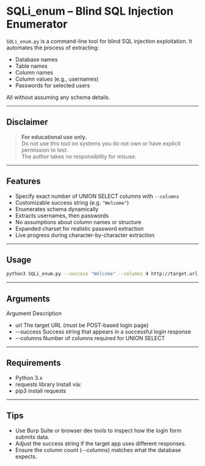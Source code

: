 # SQLi_enum – Blind SQL Injection Enumerator

`SQLi_enum.py` is a command-line tool for blind SQL injection exploitation.
It automates the process of extracting:

- Database names  
- Table names  
- Column names  
- Column values (e.g., usernames)  
- Passwords for selected users

All without assuming any schema details.

---

## Disclaimer

> **For educational use only.**  
> Do not use this tool on systems you do not own or have explicit permission to test.  
> The author takes no responsibility for misuse.

---

## Features

- Specify exact number of UNION SELECT columns with `--columns`
- Customizable success string (e.g. `"Welcome"`)
- Enumerates schema dynamically
- Extracts usernames, then passwords
- No assumptions about column names or structure
- Expanded charset for realistic password extraction
- Live progress during character-by-character extraction

---

## Usage

```bash
python3 SQLi_enum.py --success "Welcome" --columns 4 http://target.url
```

---

## Arguments
Argument	Description
- url	The target URL (must be POST-based login page)
- --success	Success string that appears in a successful login response
- --columns	Number of columns required for UNION SELECT

---

## Requirements
- Python 3.x
- requests library
Install via:
- pip3 install requests

---

## Tips
- Use Burp Suite or browser dev tools to inspect how the login form submits data.
- Adjust the success string if the target app uses different responses.
- Ensure the column count (--columns) matches what the database expects.

